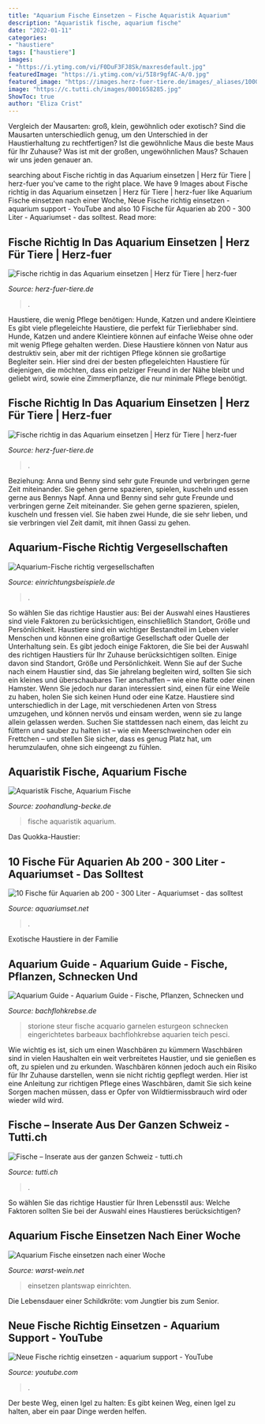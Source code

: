 ```yaml
---
title: "Aquarium Fische Einsetzen ~ Fische Aquaristik Aquarium"
description: "Aquaristik fische, aquarium fische"
date: "2022-01-11"
categories:
- "haustiere"
tags: ["haustiere"]
images:
- "https://i.ytimg.com/vi/F0DuF3FJ8Sk/maxresdefault.jpg"
featuredImage: "https://i.ytimg.com/vi/5I8r9gfAC-A/0.jpg"
featured_image: "https://images.herz-fuer-tiere.de/images/_aliases/1000w/6/9/2/0/10296-2-de-DE/fische-einsetzen.jpg"
image: "https://c.tutti.ch/images/8001658285.jpg"
ShowToc: true
author: "Eliza Crist"
---
```



Vergleich der Mausarten: groß, klein, gewöhnlich oder exotisch?
Sind die Mausarten unterschiedlich genug, um den Unterschied in der Haustierhaltung zu rechtfertigen? Ist die gewöhnliche Maus die beste Maus für Ihr Zuhause? Was ist mit der großen, ungewöhnlichen Maus? Schauen wir uns jeden genauer an.

	

		
searching about Fische richtig in das Aquarium einsetzen | Herz für Tiere | herz-fuer you've came to the right place. We have 9 Images about Fische richtig in das Aquarium einsetzen | Herz für Tiere | herz-fuer like Aquarium Fische einsetzen nach einer Woche, Neue Fische richtig einsetzen - aquarium support - YouTube and also 10 Fische für Aquarien ab 200 - 300 Liter - Aquariumset - das solltest. Read more:
		
    
## Fische Richtig In Das Aquarium Einsetzen | Herz Für Tiere | Herz-fuer

<img loading=lazy src="https://images.herz-fuer-tiere.de/images/_aliases/1280w/6/9/2/0/10296-2-de-DE/fische-einsetzen.jpg" onerror="this.onerror=null;this.src='https://tse2.mm.bing.net/th?id=OIP.59rF90jCnZnMN3OgXuxg7wHaE8&amp;pid=15.1';" alt="Fische richtig in das Aquarium einsetzen | Herz für Tiere | herz-fuer">

_Source: herz-fuer-tiere.de_

>. 

	

Haustiere, die wenig Pflege benötigen: Hunde, Katzen und andere Kleintiere
Es gibt viele pflegeleichte Haustiere, die perfekt für Tierliebhaber sind. Hunde, Katzen und andere Kleintiere können auf einfache Weise ohne oder mit wenig Pflege gehalten werden. Diese Haustiere können von Natur aus destruktiv sein, aber mit der richtigen Pflege können sie großartige Begleiter sein. Hier sind drei der besten pflegeleichten Haustiere für diejenigen, die möchten, dass ein pelziger Freund in der Nähe bleibt und geliebt wird, sowie eine Zimmerpflanze, die nur minimale Pflege benötigt.

    
## Fische Richtig In Das Aquarium Einsetzen | Herz Für Tiere | Herz-fuer

<img loading=lazy src="https://images.herz-fuer-tiere.de/images/_aliases/1000w/6/9/2/0/10296-2-de-DE/fische-einsetzen.jpg" onerror="this.onerror=null;this.src='https://tse4.mm.bing.net/th?id=OIP.Vqyaudf30dcfAjz1Y3oB7QHaE8&amp;pid=15.1';" alt="Fische richtig in das Aquarium einsetzen | Herz für Tiere | herz-fuer">

_Source: herz-fuer-tiere.de_

>. 

	

Beziehung: Anna und Benny sind sehr gute Freunde und verbringen gerne Zeit miteinander. Sie gehen gerne spazieren, spielen, kuscheln und essen gerne aus Bennys Napf.
Anna und Benny sind sehr gute Freunde und verbringen gerne Zeit miteinander. Sie gehen gerne spazieren, spielen, kuscheln und fressen viel. Sie haben zwei Hunde, die sie sehr lieben, und sie verbringen viel Zeit damit, mit ihnen Gassi zu gehen.

    
## Aquarium-Fische Richtig Vergesellschaften

<img loading=lazy src="https://www.einrichtungsbeispiele.de/16to9/w660/images_26428/ersten-fotos-im-aquarium__e5414d8e6dbdf3737e9c4a2e967f892f.jpg" onerror="this.onerror=null;this.src='https://tse3.mm.bing.net/th?id=OIP.rXP1FwhP2lBfnLDn-oT8FwHaEK&amp;pid=15.1';" alt="Aquarium-Fische richtig vergesellschaften">

_Source: einrichtungsbeispiele.de_

>. 

	

So wählen Sie das richtige Haustier aus: Bei der Auswahl eines Haustieres sind viele Faktoren zu berücksichtigen, einschließlich Standort, Größe und Persönlichkeit.
Haustiere sind ein wichtiger Bestandteil im Leben vieler Menschen und können eine großartige Gesellschaft oder Quelle der Unterhaltung sein. Es gibt jedoch einige Faktoren, die Sie bei der Auswahl des richtigen Haustiers für Ihr Zuhause berücksichtigen sollten. Einige davon sind Standort, Größe und Persönlichkeit. Wenn Sie auf der Suche nach einem Haustier sind, das Sie jahrelang begleiten wird, sollten Sie sich ein kleines und überschaubares Tier anschaffen – wie eine Ratte oder einen Hamster. Wenn Sie jedoch nur daran interessiert sind, einen für eine Weile zu haben, holen Sie sich keinen Hund oder eine Katze. Haustiere sind unterschiedlich in der Lage, mit verschiedenen Arten von Stress umzugehen, und können nervös und einsam werden, wenn sie zu lange allein gelassen werden. Suchen Sie stattdessen nach einem, das leicht zu füttern und sauber zu halten ist – wie ein Meerschweinchen oder ein Frettchen – und stellen Sie sicher, dass es genug Platz hat, um herumzulaufen, ohne sich eingeengt zu fühlen.

    
## Aquaristik Fische, Aquarium Fische

<img loading=lazy src="https://zoohandlung-becke.de/media/images/aquarium-fische-3-large.jpg" onerror="this.onerror=null;this.src='https://tse4.mm.bing.net/th?id=OIP.ydmRPX8NYR9aE-gLkShoTwHaGz&amp;pid=15.1';" alt="Aquaristik Fische, Aquarium Fische">

_Source: zoohandlung-becke.de_

>fische aquaristik aquarium. 

	

Das Quokka-Haustier:

    
## 10 Fische Für Aquarien Ab 200 - 300 Liter - Aquariumset - Das Solltest

<img loading=lazy src="https://i.ytimg.com/vi/5I8r9gfAC-A/0.jpg" onerror="this.onerror=null;this.src='https://tse1.mm.bing.net/th?id=OIP.8TD9lrWO5-N6WWbWutJrnwHaFj&amp;pid=15.1';" alt="10 Fische für Aquarien ab 200 - 300 Liter - Aquariumset - das solltest">

_Source: aquariumset.net_

>. 

	

Exotische Haustiere in der Familie

    
## Aquarium Guide - Aquarium Guide - Fische, Pflanzen, Schnecken Und

<img loading=lazy src="https://www.bachflohkrebse.de/bilder/blog/aquarium/aquarium-232-600.jpg" onerror="this.onerror=null;this.src='https://tse1.mm.bing.net/th?id=OIP.zhEfmABZoWJ0Gs0biMiELwHaE8&amp;pid=15.1';" alt="Aquarium Guide - Aquarium Guide - Fische, Pflanzen, Schnecken und">

_Source: bachflohkrebse.de_

>storione steur fische acquario garnelen esturgeon schnecken eingerichtetes barbeaux bachflohkrebse aquarien teich pesci. 

	

Wie wichtig es ist, sich um einen Waschbären zu kümmern
Waschbären sind in vielen Haushalten ein weit verbreitetes Haustier, und sie genießen es oft, zu spielen und zu erkunden. Waschbären können jedoch auch ein Risiko für Ihr Zuhause darstellen, wenn sie nicht richtig gepflegt werden. Hier ist eine Anleitung zur richtigen Pflege eines Waschbären, damit Sie sich keine Sorgen machen müssen, dass er Opfer von Wildtiermissbrauch wird oder wieder wild wird.

    
## Fische – Inserate Aus Der Ganzen Schweiz - Tutti.ch

<img loading=lazy src="https://c.tutti.ch/images/8001658285.jpg" onerror="this.onerror=null;this.src='https://tse1.mm.bing.net/th?id=OIP.KJj1oF2aglKXh0p2vSUEBgHaFi&amp;pid=15.1';" alt="Fische – Inserate aus der ganzen Schweiz - tutti.ch">

_Source: tutti.ch_

>. 

	

So wählen Sie das richtige Haustier für Ihren Lebensstil aus: Welche Faktoren sollten Sie bei der Auswahl eines Haustieres berücksichtigen?

    
## Aquarium Fische Einsetzen Nach Einer Woche

<img loading=lazy src="https://warst-wein.net/fhfjr/F1rdaPU6I7XxsMztX_wWTgHaE8.jpg" onerror="this.onerror=null;this.src='https://tse2.mm.bing.net/th?id=OIP.2LeatI2Kofl591IL_nHlNgAAAA&amp;pid=15.1';" alt="Aquarium Fische einsetzen nach einer Woche">

_Source: warst-wein.net_

>einsetzen plantswap einrichten. 

	

Die Lebensdauer einer Schildkröte: vom Jungtier bis zum Senior.

    
## Neue Fische Richtig Einsetzen - Aquarium Support - YouTube

<img loading=lazy src="https://i.ytimg.com/vi/F0DuF3FJ8Sk/maxresdefault.jpg" onerror="this.onerror=null;this.src='https://tse4.mm.bing.net/th?id=OIP.5RInwOh-yxL4lXNLbNtYJgHaEK&amp;pid=15.1';" alt="Neue Fische richtig einsetzen - aquarium support - YouTube">

_Source: youtube.com_

>. 

	

Der beste Weg, einen Igel zu halten: Es gibt keinen Weg, einen Igel zu halten, aber ein paar Dinge werden helfen.

